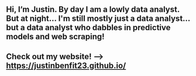 ## Hi, I’m Justin. By day I am a lowly data analyst. But at night... I'm still mostly just a data analyst... but a data analyst who dabbles in predictive models and web scraping!
## Check out my website! --> https://justinbenfit23.github.io/


<!---
Justinbenfit23/Justinbenfit23 is a ✨ special ✨ repository because its `README.md` (this file) appears on your GitHub profile.
You can click the Preview link to take a look at your changes.
--->
